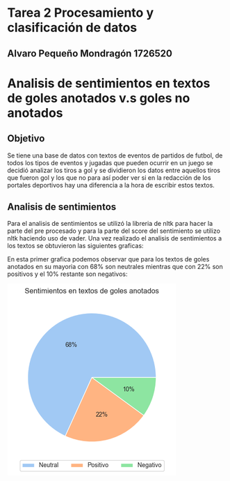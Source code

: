# Tarea 2 Procesamiento y clasificación de datos
## Alvaro Pequeño Mondragón 1726520


# Analisis de sentimientos en textos de goles anotados v.s goles no anotados

## Objetivo
Se tiene una base de datos con textos de eventos de partidos de futbol, de todos los tipos de eventos y jugadas que pueden ocurrir en un juego se decidió analizar los tiros a gol y se dividieron los datos entre aquellos tiros que fueron gol y los que no para así poder ver si en la redacción de los portales deportivos hay una diferencia a la hora de escribir estos textos.

## Analisis de sentimientos
Para el analisis de sentimientos se utilizó la libreria de nltk para hacer la parte del pre procesado y para la parte del score del sentimiento se utilizo nltk haciendo uso de vader. Una vez realizado el analisis de sentimientos a los textos se obtuvieron las siguientes graficas:

En esta primer grafica podemos observar que para los textos de goles anotados en su mayoria con 68% son neutrales mientras que con 22% son positivos y el 10% restante son negativos:

![Sentimientos_goles_anotados](https://github.com/Peque-73/MCD-Procesamiento-Clasificacion-Datos/blob/main/Tareas/Tarea%202/Sentimientos_goles_anotados.png)
